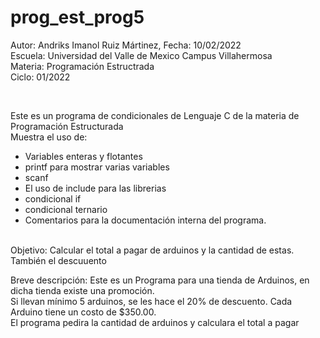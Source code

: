 # prog_est_prog5
<p>Autor: Andriks Imanol Ruiz Mártinez, Fecha: 10/02/2022 <br>
Escuela: Universidad del Valle de Mexico Campus Villahermosa <br>
Materia: Programación Estructrada <br>
Ciclo: 01/2022</p>
<br>
<p>Este es un programa de condicionales de Lenguaje C de la materia de Programación Estructurada<br>
Muestra el uso de:
  <ul>
    <li>Variables enteras y flotantes</li>
    <li>printf para mostrar varias variables</li>
    <li>scanf</li>
    <li>El uso de include para las librerias</li>
    <li>condicional if</li>
    <li>condicional ternario</li>
<li>Comentarios para la documentación interna del programa.</li>
    </ul>
    </p>
<br>
Objetivo: Calcular el total a pagar de arduinos y la cantidad de estas. También el descuuento
<br>
<p>Breve descripción:
Este  es un Programa para una tienda de Arduinos, en dicha tienda existe una promoción.
<br>
Si llevan mínimo 5 arduinos, se les hace el 20% de descuento. Cada Arduino tiene un costo de $350.00.
<br>
El programa pedira la cantidad de arduinos y calculara el total a pagar <br>
</p>
